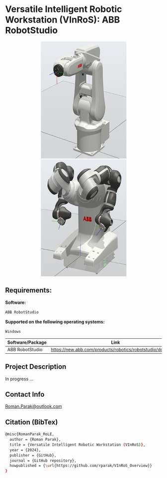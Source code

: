 # Versatile Intelligent Robotic Workstation (VInRoS): ABB RobotStudio

<p align="center">
  <img src=https://github.com/rparak/VInRoS_ABB_RS/blob/main/images/ABB_IRB_120.png width="275" height="375">
  <img src=https://github.com/rparak/VInRoS_ABB_RS/blob/main/images/ABB_IRB_14000.png width="275" height="375">
</p>

## Requirements:

**Software:**
```bash
ABB RobotStudio
```

**Supported on the following operating systems:**
```bash
Windows
```

| Software/Package      | Link                                                                                  |
| --------------------- | ------------------------------------------------------------------------------------- |
| ABB RobotStudio       | https://new.abb.com/products/robotics/robotstudio/downloads                           |


## Project Description

In progress ...

## Contact Info
Roman.Parak@outlook.com

## Citation (BibTex)
```bash
@misc{RomanParak_RoLE,
  author = {Roman Parak},
  title = {Versatile Intelligent Robotic Workstation (VInRoS)},
  year = {2024},
  publisher = {GitHub},
  journal = {GitHub repository},
  howpublished = {\url{https://github.com/rparak/VInRoS_Overview}}
}

